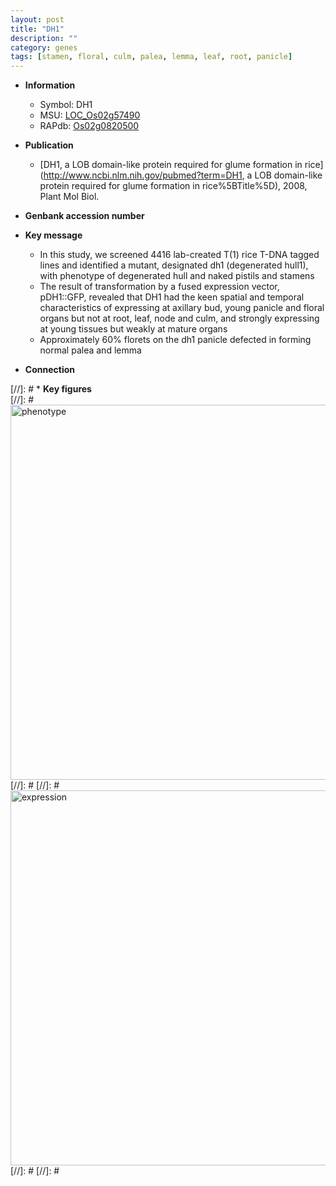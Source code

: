 ```yaml
---
layout: post
title: "DH1"
description: ""
category: genes
tags: [stamen, floral, culm, palea, lemma, leaf, root, panicle]
---
```


* **Information**  
    + Symbol: DH1  
    + MSU: [LOC_Os02g57490](http://rice.plantbiology.msu.edu/cgi-bin/ORF_infopage.cgi?orf=LOC_Os02g57490)  
    + RAPdb: [Os02g0820500](http://rapdb.dna.affrc.go.jp/viewer/gbrowse_details/irgsp1?name=Os02g0820500)  

* **Publication**  
    + [DH1, a LOB domain-like protein required for glume formation in rice](http://www.ncbi.nlm.nih.gov/pubmed?term=DH1, a LOB domain-like protein required for glume formation in rice%5BTitle%5D), 2008, Plant Mol Biol.

* **Genbank accession number**  

* **Key message**  
    + In this study, we screened 4416 lab-created T(1) rice T-DNA tagged lines and identified a mutant, designated dh1 (degenerated hull1), with phenotype of degenerated hull and naked pistils and stamens
    + The result of transformation by a fused expression vector, pDH1::GFP, revealed that DH1 had the keen spatial and temporal characteristics of expressing at axillary bud, young panicle and floral organs but not at root, leaf, node and culm, and strongly expressing at young tissues but weakly at mature organs
    + Approximately 60% florets on the dh1 panicle defected in forming normal palea and lemma

* **Connection**  

[//]: # * **Key figures**  
[//]: # <img src="http://funRiceGenes.github.io/images/DH1.pheno.png" alt="phenotype"  style="width: 600px;"/>
[//]: # 
[//]: # <img src="http://funRiceGenes.github.io/images/DH1.exp.png" alt="expression"  style="width: 600px;"/>
[//]: # 
[//]: # 
